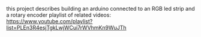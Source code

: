this project describes building an arduino connected to an RGB led strip and a rotary encoder 
playlist of related videos: https://www.youtube.com/playlist?list=PLEn3R4esjTgkLwjWCui7rWVhmKn9WuJTh
